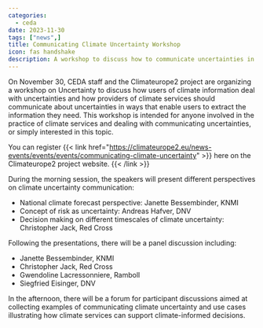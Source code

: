 ```yaml
---
categories:
  - ceda
date: 2023-11-30
tags: ["news",]
title: Communicating Climate Uncertainty Workshop
icon: fas handshake
description: A workshop to discuss how to communicate uncertainties in climate information.
---
```


On November 30, CEDA staff and the Climateurope2 project are organizing a workshop on Uncertainty to discuss how users of climate information deal with uncertainties and how providers of climate services should communicate about uncertainties in ways that enable users to extract the information they need. This workshop is intended for anyone involved in the practice of climate services and dealing with communicating uncertainties, or simply interested in this topic.

You can register {{< link href="https://climateurope2.eu/news-events/events/events/communicating-climate-uncertainty" >}} here on the Climateurope2 project website. {{< /link >}}

During the morning session, the speakers will present different perspectives on climate uncertainty communication:

- National climate forecast perspective: Janette Bessembinder, KNMI
- Concept of risk as uncertainty: Andreas Hafver, DNV
- Decision making on different timescales of climate uncertainty: Christopher Jack, Red Cross

Following the presentations, there will be a panel discussion including:

- Janette Bessembinder, KNMI
- Christopher Jack, Red Cross
- Gwendoline Lacressonniere, Ramboll
- Siegfried Eisinger, DNV

In the afternoon, there will be a forum for participant discussions aimed at collecting examples of communicating climate uncertainty and use cases illustrating how climate services can support climate-informed decisions.
